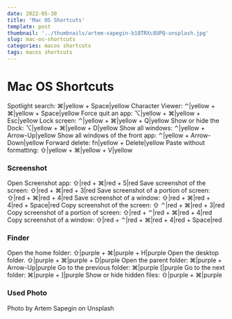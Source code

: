 ```yaml
---
date: 2022-05-30
title: 'Mac OS Shortcuts'
template: post
thumbnail: '../thumbnails/artem-sapegin-b18TRXc8UPQ-unsplash.jpg'
slug: mac-os-shortcuts
categories: macos shortcuts
tags: macos shortcuts
---
```


# Mac OS Shortcuts

Spotlight search: ⌘|yellow + Space|yellow
Character Viewer: ⌃|yellow + ⌘|yellow + Space|yellow
Force quit an app: ⌥|yellow + ⌘|yellow + Esc|yellow
Lock screen: ⌃|yellow + ⌘|yellow + Q|yellow
Show or hide the Dock: ⌥|yellow + ⌘|yellow + D|yellow
Show all windows: ⌃|yellow + Arrow-Up|yellow
Show all windows of the front app: ⌃|yellow + Arrow-Down|yellow
Forward delete: fn|yellow + Delete|yellow
Paste without formatting: ⇧|yellow + ⌘|yellow + V|yellow

### Screenshot

Open Screenshot app: ⇧|red + ⌘|red + 5|red
Save screenshot of the screen: ⇧|red + ⌘|red + 3|red
Save screenshot of a portion of screen: ⇧|red + ⌘|red + 4|red
Save screenshot of a window: ⇧|red + ⌘|red + 4|red + Space|red
Copy screenshot of the screen: ⇧ ⌃|red + ⌘|red + 3|red
Copy screenshot of a portion of screen: ⇧|red + ⌃|red + ⌘|red + 4|red
Copy screenshot of a window: ⇧|red + ⌃|red + ⌘|red + 4|red + Space|red

### Finder

Open the home folder: ⇧|purple + ⌘|purple + H|purple
Open the desktop folder. ⇧|purple + ⌘|purple + D|purple
Open the parent folder: ⌘|purple + Arrow-Up|purple
Go to the previous folder: ⌘|purple [|purple
Go to the next folder: ⌘|purple + ]|purple
Show or hide hidden files: ⇧|purple + ⌘|purple


### Used Photo

Photo by Artem Sapegin on Unsplash

